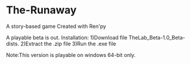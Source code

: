 # The-Runaway
A story-based game
Created with Ren'py

A playable beta is out.
Installation:
1)Download file TheLab_Beta-1.0_Beta-dists.
2)Extract the .zip file
3)Run the .exe file

Note:This version is playable on windows 64-bit only.
